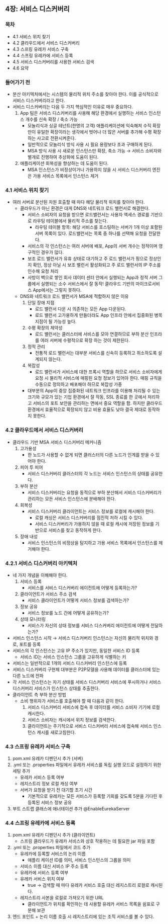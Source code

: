 ## 4장: 서비스 디스커버리
### 목차
- 4.1 서비스 위치 찾기
- 4.2 클라우드에서 서비스 디스커버리
- 4.3 스프링 유레카 서비스 구축
- 4.4 스프링 유레카에 서비스 등록
- 4.5 서비스 디스커버리를 사용한 서비스 검색
- 4.6 요약
   
   
### 들어가기 전
- 분산 아키텍처에서는 시스템의 물리적 위치 주소를 찾아야 한다. 이를 공식적으로 서비스 디스커버리라고 한다.
- 서비스 디스커버리는 다음 두 가지 핵심적인 이유로 매우 중요하다.
  1. App 팀은 서비스 디스커버리를 사용해 해당 환경에서 실행하는 서비스 인스턴스 개수를 신속 확장 / 축소 가능
     - 모놀리식과 싱글 테넌트(한명의 고객) 애플리케이션에 익숙해져 수직 확장만이 유일한 확장이라는 생각에서 벗어나 더 많은 서버를 추가해 수평 확장하는 사고로 전환시켜준다.
     - 일반적으로 모놀리식 방식 사용 시 필요 용량보다 초과 구매하게 된다.
     - MSA 방식 사용 시 새로운 인스턴스만 확장, 축소 가능 → 서비스 소비자와 별개로 진행하여 추상화에 도움이 된다.
  2. 애플리케이션 회복성을 향상하는 데 도움이 된다.
     - MSA 인스턴스가 비정상이거나 가용하지 않을 시 서비스 디스커버리 엔진은 가용 서비스 목록에서 인스턴스 제거
     
     
### 4.1 서비스 위치 찾기
- 여러 서버로 분산된 자원 호출할 때 마다 해당 물리적 위치를 찾아야 한다.
  - 클라우드가 아닌 환경은 대게 DNS와 네트워크 로드 밸런서로 해결한다.
    - 서비스 소비자의 요청을 받으면 로드밸런서는 사용자 액세스 경로를 기반으로 라우팅 테이블에서 물리적 주소를 찾는다.
      - 라우팅 테이블 항목: 해당 서비스를 호스팅하는 서버가 1개 이상 포함된 서버 목록이 있다. 로드밸런서는 목록 중 하나를 선택해 요청을 전달한다.
    - 서비스의 각 인스턴스는 여러 서버에 배포, App의 서버 개수는 정적이며 영구적인 경우가 많다.
    - 보조 로드 밸런서가 유휴 상태로 대기하고 주 로드 밸런서가 핑으로 정상인지 확인, 정상 아닐 시 보조 밸런서 활성화되고 주 로드 밸런서의 IP 주소를 인수해 요청 처리
    - 사방이 벽으로 쌓인 회사 데이터 센터 안에서 실행되는 App과 정적 서버 그룹에서 실행되는 소수 서비스에서 잘 동작! 클라우드 기반의 마이크로서비스 App에서는 그렇지 못하다.
  - DNS와 네트워크 로드 밸런서가 MSA에 적합하지 않은 이유
    1. 단일 장애 지점
       - 로드 밸런서 다운 시 의존하는 모든 App 다운된다.
       - 로드 밸런서 고가용하게 만들더라도 App 인프라 안에서 집중화된 병목 지점이 될 가능성 높다.
    2. 수평 확장의 제약성
       - 로드 밸런서는 클러스터에 서비스를 모아 연결하므로 부하 분산 인프라를 여러 서버에 수평적으로 확장 하는 것이 제한된다.
    3. 정적 관리
       - 전통적 로드 밸런서는 대부분 서비스를 신속히 등록하고 취소하도록 설계되지 않는다.
    4. 복잡성
       - 로드 밸런서가 서비스에 대한 프록시 역할을 하므로 서비스 소비자에게 요청 시 물리적 서비스에 매핑된 요청 정보가 있어야 한다. 매핑 규칙을 수동으로 정의하고 배포해야 하므로 복잡성 가중
    - 대부분의 App이 중앙 집중화된 네트워크 인프라를 이용해 처리될 수 있는 크기와 규모가 있는 기업 환경에서 잘 작동, SSL 종료를 한 곳에서 처리하고 서비스의 포트 보안을 관리하는 면에서 중요 역할을 함. 하지만 클라우드 환경에서 효율적으로 확장되지 않고 비용 효율도 낮아 결국 제대로 동작하지 못한다.
     
### 4.2 클라우드에서 서비스 디스커버리
- 클라우드 기반 MSA  서비스 디스커버리 메커니즘
  1. 고가용성
     - 한 노드가 사용할 수 없게 되면 클러스터의 다른 노드가 인계를 받을 수 있어야 한다.
  2. 피어 투 피어
     - 서비스 디스커버리 클러스터의 각 노드는 서비스 인스턴스의 상태를 공유한다.
  3. 부하 분산
     - 서비스 디스커버리는 요청을 동적으로 부하 분산해서 서비스 디스커버리가 관리하는 모든 서비스 인스턴스에 분배해야 한다.
  4. 회복성
     - 서비스 디스커버리 클라이언트는 서비스 정보를 로컬에 캐시해야 한다.
       - 로컬 캐싱은 서비스 디스커버리를 점진적 저하 시킬 수 있다. 
       - 서비스 디스커버리가 가용하지 않을 때 로컬 캐시에 저장된 정보를 기반으로 서비스를 찾고 동작하게 한다.
  5. 장애 내성
     - 서비스 인스턴스의 비정상을 탐지하고 가용 서비스 목록에서 인스턴스를 제거해야 한다.
     
### 4.2.1 서비스 디스커버리 아키텍처
- 네 가지 개념을 이해해야 한다.
  1. 서비스 등록
     - 서비스를 서비스 디스커버리 에이전트에 어떻게 등록하는가?
  2. 클라이언트가 서비스 주소 검색
     - 서비스 클라이언트가 어떻게 서비스 정보를 검색하는가?
  3. 정보 공유
     - 서비스 정보를 노드 간에 어떻게 공유하는가?
  4. 상태 모니터링
     - 서비스가 자신의 상태 정보를 서비스 디스커버리 에이전트에 어떻게 전달하는가?
- 서비스 인스턴스 시작 → 서비스 디스커버리 인스턴스는 자신의 물리적 위치와 경로, 포트를 등록 
- 서비스의 각 인스턴스는 고유 IP 주소가 있지만, 동일한 서비스 ID 등록
  - 서비스 ID는 서비스 인스턴스 그룹을 고유하게 식별하는 키
- 서비스는 일반적으로 1개의 서비스 디스커버리 인스턴스에 등록
- 서비스 디스커버리 구현체 대부분은 P2P모델을 사용해 데이터를 클러스터에 있는 다른 노드에 전파
- 각 서비스 인스턴스는 자기 상태를 서비스 디스커버리 서비스에 푸시하거나 서비스 디스커버리 서비스가 인스턴스 상태를 추출한다.
- 클라이언트 측 부하 분산 방법
  - 소비 행위자가 서비스를 호출해야 할 때 다음과 같이 한다.
    1. 서비스 디스커버리 서비스에 접속 후 데이터를 서비스 소비자 기기에 로컬 캐시한다.
    2. 서비스 소비자는 캐시에서 위치 정보를 검색한다.
    3. 클라이언트는 주기적으로 서비스 디스커버리 서비스에 접속해 서비스 인스턴스 캐시를 새로고침한다.
    
    
### 4.3 스프링 유레카 서비스 구축
1. pom.xml 유레카 디펜던시 추가 (서버)
2. .yml 또는 .properties 파일에서 유레카 서비스를 독립 실행 모드로 설정하기 위한 세팅 추가
   - 유레카 서비스 등록 여부
   - 레지스트리 정보 로컬 캐싱 여부
   - 서버가 요청을 받기 전 대기할 초기 시간 
     - 기본적으로 유레카는 모든 서비스가 등록할 기회를 갖도록 5분을 기다린 후 등록된 서비스 정보 공유
3. 부트 스트랩 클래스에 애너테이션 추가 @EnableEurekaServer

### 4.4 스프링 유레카에 서비스 등록
1. pom.xml 유레카 디펜던시 추가 (클라이언트)
   - 스프링 클라우드가 유레카 서비스와 상호 작용하는 데 필요한 jar 파일 포함
2. .yml 또는 .properties 파일에서 코드 추가
   - 유레카에 등록할 서비스의 논리 이름
     - 애플리 케이션 ID를 의미, 서비스 인스턴스의 그룹을 의미
   - 서비스 이름 대신 서비스 IP 주소 등록
   - 유레카에 서비스 등록  여부
   - 유레카 서비스 위치 여부
     - true → 검색할 때 마다 유레카 서비스 호출 대신 레지스트리 로컬로 캐시된다.
   - 레지스트리 사본을 로컬로 가져오기 위한 URL
     - 클라이언트가 위치를 확인하는 데 사용할 유레카 서비스 목록을 쉼표로 구분해 보관
3. 엔드 포인트 + 논리 이름 호출 시 레지스트리에 있는 조직 서비스를 볼 수 있다.
